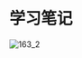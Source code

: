 # 学习笔记
![163_2](https://user-images.githubusercontent.com/49637856/56484925-747af300-6504-11e9-895e-1ff04a4386c4.jpg)
